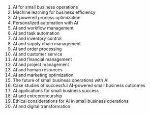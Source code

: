 1. AI for small business operations
2. Machine learning for business efficiency
3. AI-powered process optimization
4. Personalized automation with AI
5. AI and workflow management
6. AI and task automation
7. AI and inventory control
8. AI and supply chain management
9. AI and order processing
10. AI and customer service
11. AI and financial management
12. AI and project management
13. AI and human resources
14. AI and marketing optimization
15. The future of small business operations with AI
16. Case studies of successful AI-powered small business outcomes
17. AI applications for small business success
18. AI and entrepreneurship
19. Ethical considerations for AI in small business operations
20. AI and digital transformation
